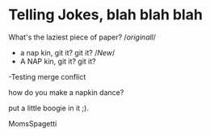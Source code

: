 # Telling Jokes, blah blah blah

What's the laziest piece of paper?
/*originall*/
- a nap kin, git it? git it?
/*New*/
- A NAP kin, git it? git it?

-Testing merge conflict

how do you make a napkin dance?

put a little boogie in it ;).



MomsSpagetti


